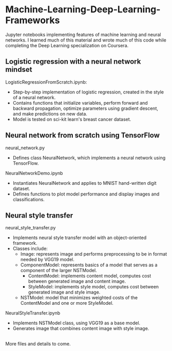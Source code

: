 # Machine-Learning-Deep-Learning-Frameworks
Jupyter notebooks implementing features of machine learning and neural networks. I learned much of this material and wrote much of this code while completing the Deep Learning specialization on Coursera.

## Logistic regression with a neural network mindset
LogisticRegressionFromScratch.ipynb:
- Step-by-step implementation of logistic regression, created in the style of a neural network.
- Contains functions that initialize variables, perform forward and backward propagation, optimize parameters using gradient descent, and make predictions on new data.
- Model is tested on sci-kit learn's breast cancer dataset.

## Neural network from scratch using TensorFlow
neural_network.py
- Defines class NeuralNetwork, which implements a neural network using TensorFlow.

NeuralNetworkDemo.ipynb
- Instantiates NeuralNetwork and applies to MNIST hand-written digit dataset.
- Defines functions to plot model performance and display images and classifications.

## Neural style transfer
neural_style_transfer.py
- Implements neural style transfer model with an object-oriented framework.
- Classes include:
  - Image: represents image and performs preprocessing to be in format needed by VGG19 model.
  - ComponentModel: represents basics of a model that serves as a component of the larger NSTModel.
    - ContentModel: implements content model, computes cost between generated image and content image.
    - StyleModel: implements style model, computes cost between generated image and style image.
  - NSTModel: model that minimizes weighted costs of the ContentModel and one or more StyleModel.

NeuralStyleTransfer.ipynb
- Implements NSTModel class, using VGG19 as a base model.
- Generates image that combines content image with style image.

<br>
More files and details to come.
